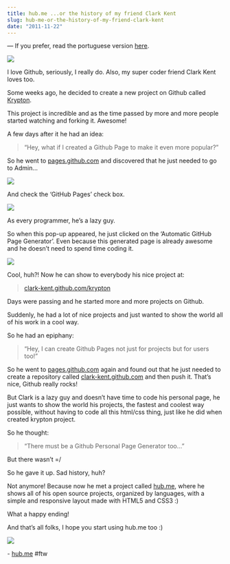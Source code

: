 ```yaml
---
title: hub.me ...or the history of my friend Clark Kent
slug: hub-me-or-the-history-of-my-friend-clark-kent
date: "2011-11-22"
---
```


— If you prefer, read the portuguese version [here](https://gist.github.com/1385464).

![](http://media.tumblr.com/tumblr_luu210IMt81qe3219.jpg)

I love Github, seriously, I really do. Also, my super coder friend Clark Kent loves too.

Some weeks ago, he decided to create a new project on Github called [Krypton](https://github.com/clark-kent/krypton).

This project is incredible and as the time passed by more and more people started watching and forking it. Awesome!

<!-- more -->

A few days after it he had an idea:

> “Hey, what if I created a Github Page to make it even more popular?”

So he went to [pages.github.com](http://pages.github.com) and discovered that he just needed to go to Admin…

![](http://media.tumblr.com/tumblr_luv2cxtXZh1qe3219.png)

And check the ‘GitHub Pages’ check box.

![](http://media.tumblr.com/tumblr_luv2b5LjAU1qe3219.png)

As every programmer, he’s a lazy guy.

So when this pop-up appeared, he just clicked on the ‘Automatic GitHub Page Generator’. Even because this generated page is already awesome and he doesn’t need to spend time coding it.

![](http://media.tumblr.com/tumblr_luv2dzlLbp1qe3219.png)

Cool, huh?! Now he can show to everybody his nice project at:

> [clark-kent.github.com/krypton](http://clark-kent.github.com/krypton/)

Days were passing and he started more and more projects on Github.

Suddenly, he had a lot of nice projects and just wanted to show the world all of his work in a cool way.

So he had an epiphany:

> “Hey, I can create Github Pages not just for projects but for users too!”

So he went to [pages.github.com](http://pages.github.com) again and found out that he just needed to create a repository called [clark-kent.github.com](http://clark-kent.github.com) and then push it. That’s nice, Github really rocks!

But Clark is a lazy guy and doesn’t have time to code his personal page, he just wants to show the world his projects, the fastest and coolest way possible, without having to code all this html/css thing, just like he did when created krypton project.

So he thought:

> “There must be a Github Personal Page Generator too…”

But there wasn’t =/

So he gave it up. Sad history, huh?

Not anymore! Because now he met a project called [hub.me](http://github.com/zenorocha/hub.me/), where he shows all of his open source projects, organized by languages, with a simple and responsive layout made with HTML5 and CSS3 :)

What a happy ending!

And that’s all folks, I hope you start using hub.me too :)

![](http://media.tumblr.com/tumblr_luu36opVbK1qe3219.jpg)

- [hub.me](http://github.com/zenorocha/hub.me/) #ftw
